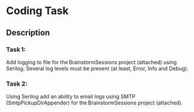 # Coding Task
## Description

### Task 1:  
Add logging to file for the BrainstormSessions project (attached) using Serilog. Several log levels must be present (at least, Error, Info and Debug). 

### Task 2:  
Using Serilog add an ability to email logs using SMTP (SmtpPickupDirAppender) for the BrainstormSessions project (attached). 
